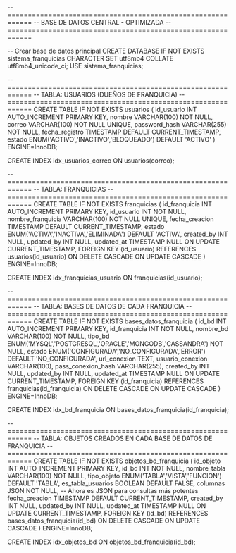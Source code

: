 -- ============================================================
--  BASE DE DATOS CENTRAL - OPTIMIZADA
-- ============================================================

-- Crear base de datos principal
CREATE DATABASE IF NOT EXISTS sistema_franquicias
  CHARACTER SET utf8mb4 COLLATE utf8mb4_unicode_ci;
USE sistema_franquicias;

-- ============================================================
--  TABLA: USUARIOS (DUEÑOS DE FRANQUICIA)
-- ============================================================
CREATE TABLE IF NOT EXISTS usuarios (
    id_usuario INT AUTO_INCREMENT PRIMARY KEY,
    nombre VARCHAR(100) NOT NULL,
    correo VARCHAR(100) NOT NULL UNIQUE,
    password_hash VARCHAR(255) NOT NULL,
    fecha_registro TIMESTAMP DEFAULT CURRENT_TIMESTAMP,
    estado ENUM('ACTIVO','INACTIVO','BLOQUEADO') DEFAULT 'ACTIVO'
) ENGINE=InnoDB;

CREATE INDEX idx_usuarios_correo ON usuarios(correo);

-- ============================================================
--  TABLA: FRANQUICIAS
-- ============================================================
CREATE TABLE IF NOT EXISTS franquicias (
    id_franquicia INT AUTO_INCREMENT PRIMARY KEY,
    id_usuario INT NOT NULL,
    nombre_franquicia VARCHAR(100) NOT NULL UNIQUE,
    fecha_creacion TIMESTAMP DEFAULT CURRENT_TIMESTAMP,
    estado ENUM('ACTIVA','INACTIVA','ELIMINADA') DEFAULT 'ACTIVA',
    created_by INT NULL,
    updated_by INT NULL,
    updated_at TIMESTAMP NULL ON UPDATE CURRENT_TIMESTAMP,
    FOREIGN KEY (id_usuario) REFERENCES usuarios(id_usuario)
        ON DELETE CASCADE
        ON UPDATE CASCADE
) ENGINE=InnoDB;

CREATE INDEX idx_franquicias_usuario ON franquicias(id_usuario);

-- ============================================================
--  TABLA: BASES DE DATOS DE CADA FRANQUICIA
-- ============================================================
CREATE TABLE IF NOT EXISTS bases_datos_franquicia (
    id_bd INT AUTO_INCREMENT PRIMARY KEY,
    id_franquicia INT NOT NULL,
    nombre_bd VARCHAR(100) NOT NULL,
    tipo_bd ENUM('MYSQL','POSTGRESQL','ORACLE','MONGODB','CASSANDRA') NOT NULL,
    estado ENUM('CONFIGURADA','NO_CONFIGURADA','ERROR') DEFAULT 'NO_CONFIGURADA',
    url_conexion TEXT,
    usuario_conexion VARCHAR(100),
    pass_conexion_hash VARCHAR(255),
    created_by INT NULL,
    updated_by INT NULL,
    updated_at TIMESTAMP NULL ON UPDATE CURRENT_TIMESTAMP,
    FOREIGN KEY (id_franquicia) REFERENCES franquicias(id_franquicia)
        ON DELETE CASCADE
        ON UPDATE CASCADE
) ENGINE=InnoDB;

CREATE INDEX idx_bd_franquicia ON bases_datos_franquicia(id_franquicia);

-- ============================================================
--  TABLA: OBJETOS CREADOS EN CADA BASE DE DATOS DE FRANQUICIA
-- ============================================================
CREATE TABLE IF NOT EXISTS objetos_bd_franquicia (
    id_objeto INT AUTO_INCREMENT PRIMARY KEY,
    id_bd INT NOT NULL,
    nombre_tabla VARCHAR(100) NOT NULL,
    tipo_objeto ENUM('TABLA','VISTA','FUNCION') DEFAULT 'TABLA',
    es_tabla_usuarios BOOLEAN DEFAULT FALSE,
    columnas JSON NOT NULL, -- Ahora es JSON para consultas más potentes
    fecha_creacion TIMESTAMP DEFAULT CURRENT_TIMESTAMP,
    created_by INT NULL,
    updated_by INT NULL,
    updated_at TIMESTAMP NULL ON UPDATE CURRENT_TIMESTAMP,
    FOREIGN KEY (id_bd) REFERENCES bases_datos_franquicia(id_bd)
        ON DELETE CASCADE
        ON UPDATE CASCADE
) ENGINE=InnoDB;

CREATE INDEX idx_objetos_bd ON objetos_bd_franquicia(id_bd);
